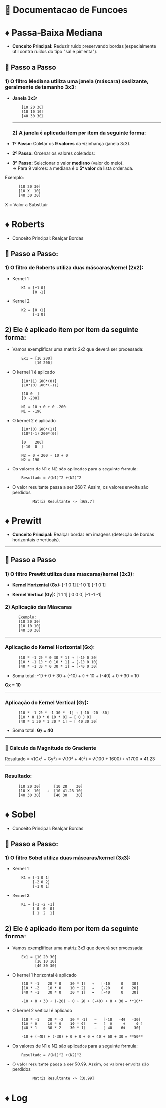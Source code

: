 # 📒 Documentacao de Funcoes

# ♦ Passa-Baixa Mediana
- **Conceito Principal:** Reduzir ruído preservando bordas (especialmente útil contra ruídos do tipo "sal e pimenta").

## 🥾 Passo a Passo

### 1) O filtro Mediana utiliza uma **janela (máscara)** deslizante, geralmente de tamanho **3x3**:

- **Janela 3x3:**

          [10 20 30]
          [10 10 10]
          [40 30 30]
  ---
  ### 2) A janela é aplicada item por item da seguinte forma:

- **1º Passo:** Coletar os **9 valores** da vizinhança (janela 3x3).
  
- **2º Passo:** Ordenar os valores coletados:


- **3º Passo:** Selecionar o valor **mediano** (valor do meio).  
  → Para 9 valores: a mediana é o **5º valor** da lista ordenada.

Exemplo:

          [10 20 30]
          [10 X  10]
          [40 30 30]
          
X = Valor a Substituir
          
# ♦ Roberts
- Conceito Principal: Realçar Bordas
## 🥾 Passo a Passo:
### 1) O filtro de Roberts utiliza duas máscaras/kernel (2x2):

- Kernel 1

          K1 = [+1 0]
               [0 -1]

- Kernel 2

          K2 = [0 +1]
               [-1 0]

## 2) Ele é aplicado item por item da seguinte forma:

- Vamos exemplificar uma matriz 2x2 que deverá ser processada:

          Ex1 = [10 200]
                [10 200]

- O kernel 1 é aplicado

          [10*(1) 200*(0)]
          [10*(0) 200*(-1)]
          
          [10 0  ]
          [0 -200]

          N1 = 10 + 0 + 0 -200
          N1 = -190

- O kernel 2 é aplicado

          [10*(0) 200*(1)]
          [10*(-1) 200*(0)]
          
          [0    200]
          [-10  0  ]

          N2 = 0 + 200 - 10 + 0
          N2 = 190

- Os valores de N1 e N2 são aplicados para a seguinte fórmula:

          Resultado = √(N1)^2 +(N2)^2

- O valor resultante passa a ser 268.7. Assim, os valores envolta são perdidos

               Matriz Resultante -> [268.7]


# ♦ Prewitt
- **Conceito Principal:** Realçar bordas em imagens (detecção de bordas horizontais e verticais).

---

## 🥾 Passo a Passo

### 1) O filtro Prewitt utiliza duas máscaras/kernel (3x3):

- **Kernel Horizontal (Gx):**
          [-1 0 1]
          [-1 0 1]
          [-1 0 1]

- **Kernel Vertical (Gy):**
          [1   1  1]
          [ 0  0  0]
          [-1 -1 -1]
  
### 2) Aplicação das Máscaras
          Exemplo:
          [10 20 30]
          [10 10 10]
          [40 30 30]
          
---

### Aplicação do Kernel Horizontal (Gx):
          [10 * -1 20 * 0 30 * 1] → [-10 0 30]
          [10 * -1 10 * 0 10 * 1] → [-10 0 10]
          [40 * -1 30 * 0 30 * 1] → [-40 0 30]

- Soma total:
-10 + 0 + 30 + (-10) + 0 + 10 + (-40) + 0 + 30 = 10

**Gx = 10**

---

### Aplicação do Kernel Vertical (Gy):
          [10 * -1 20 * -1 30 * -1] → [-10 -20 -30]
          [10 * 0 10 * 0 10 * 0] → [ 0 0 0]
          [40 * 1 30 * 1 30 * 1] → [ 40 30 30]

- Soma total:
  **Gy = 40**

---

### 🧮 Cálculo da Magnitude do Gradiente
Resultado = √(Gx² + Gy²)
= √(10² + 40²)
= √(100 + 1600)
= √1700 ≈ 41.23

---
### Resultado:
          [10 20 30]      [10 20    30]
          [10 X  10]   →  [10 41.23 10]
          [40 30 30]      [40 30    30]


# ♦ Sobel

- Conceito Principal: Realçar Bordas
## 🥾 Passo a Passo:
### 1) O filtro Sobel utiliza duas máscaras/kernel (3x3):

- Kernel 1

          K1 = [-1 0 1]
               [-2 0 2]
               [-1 0 1]

- Kernel 2

          K1 = [-1 -2 -1]
               [ 0  0  0]
               [ 1  2  1]

## 2) Ele é aplicado item por item da seguinte forma:

- Vamos exemplificar uma matriz 3x3 que deverá ser processada:

          Ex1 = [10 20 30]
                [10 10 10]
                [40 30 30]

- O kernel 1 horizontal é aplicado

          [10 * -1    20 * 0    30 * 1]   →   [-10     0    30]
          [10 * -2    10 * 0    10 * 2]   →   [-20     0    20]
          [40 * -1    30 * 0    30 * 1]   →   [-40     0    30]

          -10 + 0 + 30 + (-20) + 0 + 20 + (-40) + 0 + 30 = **10**


- O kernel 2 vertical é aplicado

          [10 * -1    20 * -2   30 * -1]   →   [-10   -40   -30]
          [10 * 0     10 * 0    10 * 0]    →   [  0     0     0 ]
          [40 * 1     30 * 2    30 * 1]    →   [ 40    60    30]

          -10 + (-40) + (-30) + 0 + 0 + 0 + 40 + 60 + 30 = **50**


- Os valores de N1 e N2 são aplicados para a seguinte fórmula:

          Resultado = √(N1)^2 +(N2)^2

- O valor resultante passa a ser 50.99. Assim, os valores envolta são perdidos

               Matriz Resultante -> [50.99]

# ♦ Log



